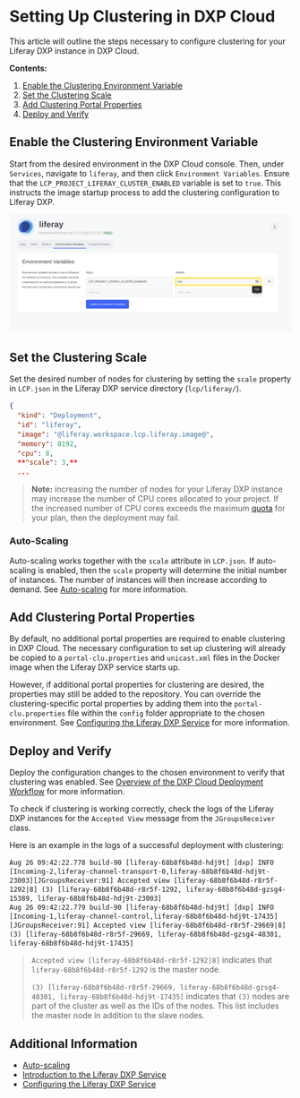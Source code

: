# Setting Up Clustering in DXP Cloud

This article will outline the steps necessary to configure clustering for your Liferay DXP instance in DXP Cloud.

**Contents:**

1. [Enable the Clustering Environment Variable](#enable-the-clustering-environment-variable)
1. [Set the Clustering Scale](#set-the-clustering-scale)
1. [Add Clustering Portal Properties](#add-clustering-portal-properties)
1. [Deploy and Verify](#deploy-and-verify)

## Enable the Clustering Environment Variable

Start from the desired environment in the DXP Cloud console. Then, under `Services`, navigate to `liferay`, and then click `Environment Variables`. Ensure that the `LCP_PROJECT_LIFERAY_CLUSTER_ENABLED` variable is set to `true`. This instructs the image startup process to add the clustering configuration to Liferay DXP.

![Setting LCP_PROJECT_LIFERAY_CLUSTER_ENABLED](./setting-up-clustering-in-dxp-cloud/images/01.png)

## Set the Clustering Scale

Set the desired number of nodes for clustering by setting the `scale` property in `LCP.json` in the Liferay DXP service directory (`lcp/liferay/`).

```json
{
  "kind": "Deployment",
  "id": "liferay",
  "image": "@liferay.workspace.lcp.liferay.image@",
  "memory": 8192,
  "cpu": 8,
  **"scale": 3,**
  ...
```

> **Note:** increasing the number of nodes for your Liferay DXP instance may increase the number of CPU cores allocated to your project. If the increased number of CPU cores exceeds the maximum [quota](../06-manage-and-optimize/08-quotas.markdown) for your plan, then the deployment may fail.

### Auto-Scaling

Auto-scaling works together with the `scale` attribute in `LCP.json`. If auto-scaling is enabled, then the `scale` property will determine the initial number of instances. The number of instances will then increase according to demand. See [Auto-scaling](../06-manage-and-optimize/03-auto-scaling.md) for more information.

## Add Clustering Portal Properties

By default, no additional portal properties are required to enable clustering in DXP Cloud. The necessary configuration to set up clustering will already be copied to a `portal-clu.properties` and `unicast.xml` files in the Docker image when the Liferay DXP service starts up.

However, if additional portal properties for clustering are desired, the properties may still be added to the repository. You can override the clustering-specific portal properties by adding them into the `portal-clu.properties` file within the `config` folder appropriate to the chosen environment. See [Configuring the Liferay DXP Service](./configuring-the-liferay-dxp-service.md) for more information.

## Deploy and Verify

Deploy the configuration changes to the chosen environment to verify that clustering was enabled. See [Overview of the DXP Cloud Deployment Workflow](./overview-of-the-dxp-cloud-deployment-workflow.md) for more information.

To check if clustering is working correctly, check the logs of the Liferay DXP instances for the `Accepted View` message from the `JGroupsReceiver` class.

Here is an example in the logs of a successful deployment with clustering:

```shell
Aug 26 09:42:22.778 build-90 [liferay-68b8f6b48d-hdj9t] [dxp] INFO  [Incoming-2,liferay-channel-transport-0,liferay-68b8f6b48d-hdj9t-23003][JGroupsReceiver:91] Accepted view [liferay-68b8f6b48d-r8r5f-1292|8] (3) [liferay-68b8f6b48d-r8r5f-1292, liferay-68b8f6b48d-gzsg4-15389, liferay-68b8f6b48d-hdj9t-23003]
Aug 26 09:42:22.779 build-90 [liferay-68b8f6b48d-hdj9t] [dxp] INFO  [Incoming-1,liferay-channel-control,liferay-68b8f6b48d-hdj9t-17435][JGroupsReceiver:91] Accepted view [liferay-68b8f6b48d-r8r5f-29669|8] (3) [liferay-68b8f6b48d-r8r5f-29669, liferay-68b8f6b48d-gzsg4-48301, liferay-68b8f6b48d-hdj9t-17435]
```

> `Accepted view [liferay-68b8f6b48d-r8r5f-1292|8]` indicates that `liferay-68b8f6b48d-r8r5f-1292` is the master node.
>
> `(3) [liferay-68b8f6b48d-r8r5f-29669, liferay-68b8f6b48d-gzsg4-48301, liferay-68b8f6b48d-hdj9t-17435]` indicates that `(3)` nodes are part of the cluster as well as the IDs of the nodes. This list includes the master node in addition to the slave nodes.

## Additional Information

* [Auto-scaling](../06-manage-and-optimize/03-auto-scaling.markdown)
* [Introduction to the Liferay DXP Service](./introduction-to-the-liferay-dxp-service.md)
* [Configuring the Liferay DXP Service](./configuring-the-liferay-dxp-service.md)
